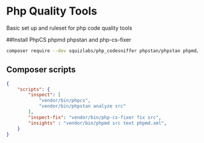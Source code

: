 # Php Quality Tools
Basic set up and ruleset for php code quality tools

##Install PhpCS phpmd  phpstan and php-cs-fixer

```sh
composer require --dev squizlabs/php_codesniffer phpstan/phpstan phpmd/phpmd friendsofphp/php-cs-fixer
```

## Composer scripts
```json
{
    "scripts": {
        "inspect": [
            "vendor/bin/phpcs",
            "vendor/bin/phpstan analyze src"
        ],
        "inspect-fix": "vendor/bin/php-cs-fixer fix src",
        "insights" : "vendor/bin/phpmd src text phpmd.xml",
    }
}
```